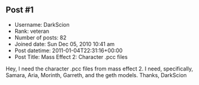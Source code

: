## Post #1
- Username: DarkScion
- Rank: veteran
- Number of posts: 82
- Joined date: Sun Dec 05, 2010 10:41 am
- Post datetime: 2011-01-04T22:31:16+00:00
- Post Title: Mass Effect 2: Character .pcc files

Hey,
I need the character .pcc files from mass effect 2.
I need, specifically, Samara, Aria, Morinth, Garreth, and the geth models.
Thanks,
DarkScion
